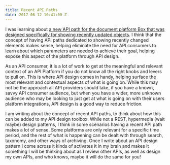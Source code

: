 ```yaml
---
title: Recent API Paths
date: 2017-06-12 10:41:00 Z
---
```


I was learning about [a new API path for the document platform Box that was designed specifically for showing recently updated objects](https://developer.box.com/v2.0/reference#recent-item-object). I think that the concept of having API paths dedicated to showing recently changed elements makes sense, helping eliminate the need for API consumers to learn about which parameters are needed to achieve their goal, helping expose this aspect of the platform through API design.

As an API consumer, it is a lot of work to get at the meaningful and relevant context of an API Platform if you do not know all the right knobs and levers to pull on. This is where API design comes in handy, helping surface the most relevant and contextual aspects of what is going on. While this may not be the approach all API providers should take, if you have a known, savvy API consumer audience, but when you have a wider, more unknown audience who may be looking to just get at what is going on with their users platform integrations, API design is a good way to reduce friction.

I am writing about the concept of recent API paths, to think about how this can be added to my API design toolbox. While not a REST, hypermedia (wait maybe) design patterns, I think in some scenarios having a recent API path makes a lot of sense. Some platforms are only relevant for a specific time period, and the rest of what is happening can be dealt with through search, taxonomy, and other ways of archiving. Once I write about an API design pattern I come across it kinds of activates it in my brain and makes it something I will be thinking about as I review other APIs, as well as design my own APIs, and who knows, maybe it will do the same for you!